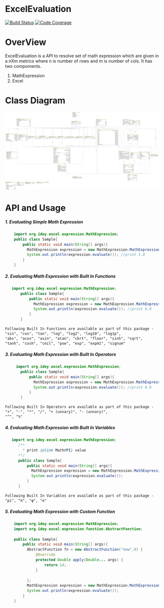# ExcelEvaluation
[![Build Status](https://travis-ci.org/deyindra/ExcelEvaluation.svg?branch=master)](https://travis-ci.org/deyindra/ExcelEvaluation)
[![Code Coverage](https://codecov.io/gh/deyindra/ExcelEvaluation/branch/master/graph/badge.svg)](https://codecov.io/gh/deyindra/ExcelEvaluation/branch/master)

OverView
===========================
ExcelEvaluation is a API to resolve set of math expression which are given in a nXm metrics where n is number of rows and m is number of cols.
It has two compoments.
1. MathExpression
2. Excel
 
Class Diagram
============================
![class diagram](ExcelEvaluation.jpg)

API and Usage
====================
##### 1. Evaluating Simple Math Expression
```java
    import org.idey.excel.expression.MathExpression;
    public class Sample{
        public static void main(String[] args){
          MathExpression expression = new MathExpression.MathExpressionBuilder("0+1").build();
          System.out.println(expression.evaluate()); //print 1.0
        }
    }
```
##### 2. Evaluating Math Expression with Built In Functions
```java
   import org.idey.excel.expression.MathExpression;
       public class Sample{
           public static void main(String[] args){
             MathExpression expression = new MathExpression.MathExpressionBuilder("pow(2,3)").build();
             System.out.println(expression.evaluate()); //print 8.0
           }
       } 
```
```
Following Built In Functions are available as part of this package - "sin", "cos", "tan", "log", "log2", "log10", "log1p", 
"abs", "acos", "asin", "atan", "cbrt", "floor", "sinh", "sqrt", "tanh", "cosh", "ceil", "pow", "exp", "expm1", "signum"
```
##### 3. Evaluating Math Expression with Built In Operators
```java
     import org.idey.excel.expression.MathExpression;
       public class Sample{
           public static void main(String[] args){
             MathExpression expression = new MathExpression.MathExpressionBuilder("2^3").build();
             System.out.println(expression.evaluate()); //print 8.0
           }
       } 
```
```
Following Built In Operators are available as part of this package - "+", "-", "*", "/", "+ (unnary)", "- (unnary)", 
"^", "%"
```
##### 4. Evaluating Math Expression with Built In Variables
```java
   import org.idey.excel.expression.MathExpression;
      /**
        * print {@link Math#PI} value  
      **/
      public class Sample{
          public static void main(String[] args){
            MathExpression expression = new MathExpression.MathExpressionBuilder("pi").build();
            System.out.println(expression.evaluate()); 
          }
      } 
```
```
Following Built In Variables are available as part of this package - "pi", "π", "φ", "e"
```
##### 5. Evaluating Math Expression with Custom Function
```java
    import org.idey.excel.expression.MathExpression;
    import org.idey.excel.expression.function.AbstractFunction;
    
    public class Sample{
        public static void main(String[] args){
          AbstractFunction fn = new AbstractFunction("now",0) {
              @Override
              protected Double apply(Double... args) {
                  return 1d;
              }

          };
          MathExpression expression = new MathExpression.MathExpressionBuilder("now").withUserDefineFunction(fn).build();
          System.out.println(expression.evaluate()); 
        }
    }    
```

    